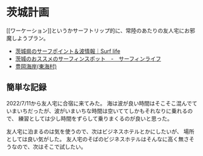 # 茨城計画

[[ワーケーション]]というかサーフトリップ的に、常陸のあたりの友人宅にお邪魔しようプラン。

- [茨城県のサーフポイント＆波情報｜Surf life](https://www.surf-life.blue/surf/spots/%E8%8C%A8%E5%9F%8E%E7%9C%8C/)
- [茨城のおススメのサーフィンスポット　-　サーフィンライフ](http://nosurfing-nolife.com/spot/ibaraki.html)
- [豊岡海岸(東海村)](https://www.manpuku.co.jp/bbq_ibaraki/spot/archives/1566)

## 簡単な記録

2022/7/11から友人宅に合宿に来てみた。
海は波が良い時間はそこそこ混んでていまいちだったが、波がいまいちな時間は空いててしかもそれなりに乗れるので、
練習としては少し時間をずらして乗りまくるのが良いと思った。

友人宅に泊まるのは気を使うので、次はビジネスホテルとかにしたいが、
場所としては良い気がした。
友人宅のそばのビジネスホテルはそんなに高く無さそうなので、次はそこで試したい。